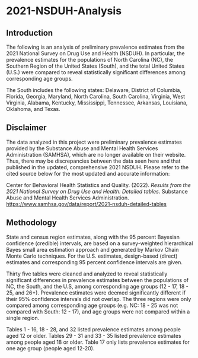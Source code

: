 # 2021-NSDUH-Analysis

## Introduction

  The following is an analysis of preliminary prevalence estimates from the 2021 National Survey on Drug Use and Health (NSDUH). In particular, the prevalence estimates for the populations of North Carolina (NC), the Southern Region of the United States (South), and the total United States (U.S.) were compared to reveal statistically significant differences among corresponding age groups.

  The South includes the following states: Delaware, District of Columbia, Florida, Georgia, Maryland, North Carolina, South Carolina, Virginia, West Virginia, Alabama, Kentucky, Mississippi, Tennessee, Arkansas, Louisiana, Oklahoma, and Texas.

## Disclaimer

  The data analyzed in this project were preliminary prevalence estimates provided by the Substance Abuse and Mental Health Services Administration (SAMHSA), which are no longer available on their website. Thus, there may be discrepancies between the data seen here and that published in the updated, comprehensive 2021 NSDUH. Please refer to the cited source below for the most updated and accurate information:

  Center for Behavioral Health Statistics and Quality. (2022). *Results from the 2021 National Survey on Drug Use and Health: Detailed tables*. Substance Abuse and Mental Health Services Administration. <https://www.samhsa.gov/data/report/2021-nsduh-detailed-tables>

## Methodology

  State and census region estimates, along with the 95 percent Bayesian confidence (credible) intervals, are based on a survey-weighted hierarchical Bayes small area estimation approach and generated by Markov Chain Monte Carlo techniques. For the U.S. estimates, design-based (direct) estimates and corresponding 95 percent confidence intervals are given.

  Thirty five tables were cleaned and analyzed to reveal statistically significant differences in prevalence estimates between the populations of NC, the South, and the U.S, among corresponding age groups (12 - 17, 18 - 25, and 26+). Prevalence estimates were deemed significantly different if their 95% confidence intervals did not overlap. The three regions were only compared among corresponding age groups (e.g. NC: 18 - 25 was not compared with South: 12 - 17), and age groups were not compared within a single region.

  Tables 1 - 16, 18 - 28, and 32 listed prevalence estimates among people aged 12 or older. Tables 29 - 31 and 33 - 35 listed prevalence estimates among people aged 18 or older. Table 17 only lists prevalence estimates for one age group (people aged 12-20).

